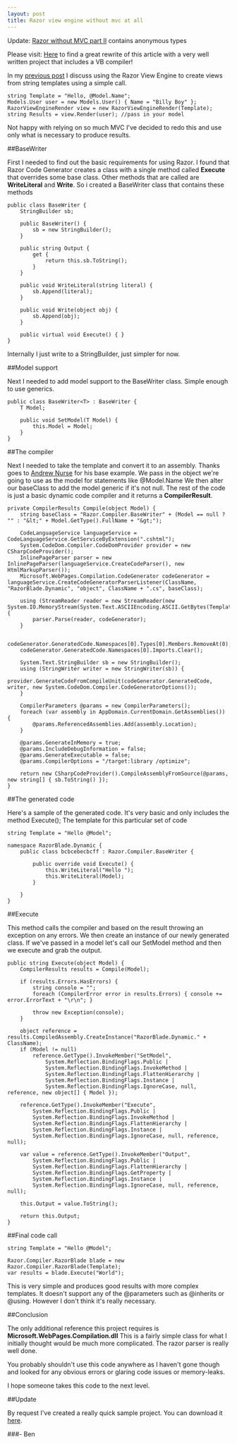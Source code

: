 ```yaml
---
layout: post
title: Razor view engine without mvc at all
---
```


Update: <a href='http://buildstarted.com/2010/11/02/razor-without-mvc-part-ii/'>Razor without MVC part II</a> contains anonymous types

Please visit: <a href='http://www.fidelitydesign.net/?p=208'>Here</a> to find a great rewrite of this article with a very well written project that includes a VB compiler!

In my <a href='http://buildstarted.com/2010/09/28/mvc-3-razor-view-engine-without-a-controller/'>previous post</a> I discuss using the Razor View Engine to create views from string templates using a simple call.

    string Template = "Hello, @Model.Name";
    Models.User user = new Models.User() { Name = "Billy Boy" };
    RazorViewEngineRender view = new RazorViewEngineRender(Template);
    string Results = view.Render(user); //pass in your model


Not happy with relying on so much MVC I've decided to redo this and use only what is necessary to produce results.

##BaseWriter

First I needed to find out the basic requirements for using Razor. I found that Razor Code Generator creates a class with a single method called <strong>Execute</strong> that overrides some base class. Other methods that are called are <strong>WriteLiteral</strong> and <strong>Write</strong>. So i created a BaseWriter class that contains these methods

    public class BaseWriter {
        StringBuilder sb;

        public BaseWriter() {
            sb = new StringBuilder();
        }

        public string Output {
            get {
                return this.sb.ToString();
            }
        }

        public void WriteLiteral(string literal) {
            sb.Append(literal);
        }

        public void Write(object obj) {
            sb.Append(obj);
        }

        public virtual void Execute() { }
    }


Internally I just write to a StringBuilder, just simpler for now.

##Model support

Next I needed to add model support to the BaseWriter class. Simple enough to use generics.

    public class BaseWriter<T> : BaseWriter {
        T Model;

        public void SetModel(T Model) {
            this.Model = Model;
        }
    }


##The compiler

Next I needed to take the template and convert it to an assembly. Thanks goes to <a href='http://blog.andrewnurse.net/CommentView,guid,6acc0b07-0db5-4353-b375-fbe60a209bb1.aspx'>Andrew Nurse</a> for his base example. We pass in the object we're going to use as the model for statements like @Model.Name We then alter our baseClass to add the model generic if it's not null. The rest of the code is just a basic dynamic code compiler and it returns a <strong>CompilerResult</strong>.

    private CompilerResults Compile(object Model) {
        string baseClass = "Razor.Compiler.BaseWriter" + (Model == null ? "" : "&lt;" + Model.GetType().FullName + "&gt;");

        CodeLanguageService languageService = CodeLanguageService.GetServiceByExtension(".cshtml");
        System.CodeDom.Compiler.CodeDomProvider provider = new CSharpCodeProvider();
        InlinePageParser parser = new InlinePageParser(languageService.CreateCodeParser(), new HtmlMarkupParser());
        Microsoft.WebPages.Compilation.CodeGenerator codeGenerator = languageService.CreateCodeGeneratorParserListener(ClassName, "RazorBlade.Dynamic", "object", ClassName + ".cs", baseClass);

        using (StreamReader reader = new StreamReader(new System.IO.MemoryStream(System.Text.ASCIIEncoding.ASCII.GetBytes(Template)))) {
            parser.Parse(reader, codeGenerator);
        }

        codeGenerator.GeneratedCode.Namespaces[0].Types[0].Members.RemoveAt(0);
        codeGenerator.GeneratedCode.Namespaces[0].Imports.Clear();

        System.Text.StringBuilder sb = new StringBuilder();
        using (StringWriter writer = new StringWriter(sb)) {
            provider.GenerateCodeFromCompileUnit(codeGenerator.GeneratedCode, writer, new System.CodeDom.Compiler.CodeGeneratorOptions());
        }

        CompilerParameters @params = new CompilerParameters();
        foreach (var assembly in AppDomain.CurrentDomain.GetAssemblies()) {
            @params.ReferencedAssemblies.Add(assembly.Location);
        }

        @params.GenerateInMemory = true;
        @params.IncludeDebugInformation = false;
        @params.GenerateExecutable = false;
        @params.CompilerOptions = "/target:library /optimize";

        return new CSharpCodeProvider().CompileAssemblyFromSource(@params, new string[] { sb.ToString() });
    }


##The generated code

Here's a sample of the generated code. It's very basic and only includes the method Execute(); The template for this particular set of code

    string Template = "Hello @Model";

    namespace RazorBlade.Dynamic {
        public class bcbcebecbcff : Razor.Compiler.BaseWriter {

            public override void Execute() {
                this.WriteLiteral("Hello ");
                this.WriteLiteral(Model);
            }

        }
    }


##Execute

This method calls the compiler and based on the result throwing an exception on any errors. We then create an instance of our newly generated class. If we've passed in a model let's call our SetModel method and then we execute and grab the output.

    public string Execute(object Model) {
        CompilerResults results = Compile(Model);

        if (results.Errors.HasErrors) {
            string console = "";
            foreach (CompilerError error in results.Errors) { console += error.ErrorText + "\r\n"; }

            throw new Exception(console);
        }

        object reference = results.CompiledAssembly.CreateInstance("RazorBlade.Dynamic." + ClassName);
        if (Model != null)
            reference.GetType().InvokeMember("SetModel",
                System.Reflection.BindingFlags.Public |
                System.Reflection.BindingFlags.InvokeMethod |
                System.Reflection.BindingFlags.FlattenHierarchy |
                System.Reflection.BindingFlags.Instance |
                System.Reflection.BindingFlags.IgnoreCase, null, reference, new object[] { Model });

        reference.GetType().InvokeMember("Execute",
            System.Reflection.BindingFlags.Public |
            System.Reflection.BindingFlags.InvokeMethod |
            System.Reflection.BindingFlags.FlattenHierarchy |
            System.Reflection.BindingFlags.Instance |
            System.Reflection.BindingFlags.IgnoreCase, null, reference, null);

        var value = reference.GetType().InvokeMember("Output",
            System.Reflection.BindingFlags.Public |
            System.Reflection.BindingFlags.FlattenHierarchy |
            System.Reflection.BindingFlags.GetProperty |
            System.Reflection.BindingFlags.Instance |
            System.Reflection.BindingFlags.IgnoreCase, null, reference, null);

        this.Output = value.ToString();

        return this.Output;
    }


##Final code call

    string Template = "Hello @Model";

    Razor.Compiler.RazorBlade blade = new Razor.Compiler.RazorBlade(Template);
    var results = blade.Execute("World");


This is very simple and produces good results with more complex templates. It doesn't support any of the @parameters such as @inherits or @using. However I don't think it's really necessary.

##Conclusion

The only additional reference this project requires is <strong>Microsoft.WebPages.Compilation.dll</strong>
This is a fairly simple class for what I initially thought would be much more complicated. The razor parser is really well done. 

You probably shouldn't use this code anywhere as I haven't gone though and looked for any obvious errors or glaring code issues or memory-leaks. 

I hope someone takes this code to the next level.

##Update

By request I've created a really quick sample project. You can download it <a href='http://buildstarted.com/wp-content/uploads/2010/09/Razor.Compiler.zip'>here</a>.

###- Ben